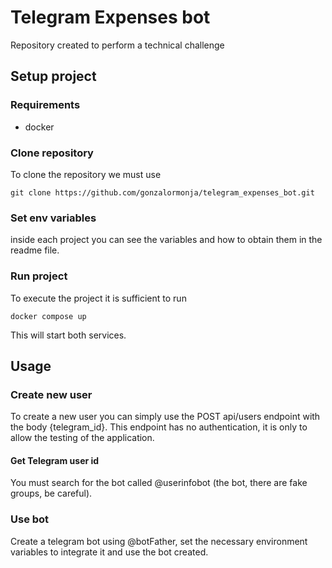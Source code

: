 # Telegram Expenses bot
Repository created to perform a technical challenge

## Setup project

### Requirements

* docker

### Clone repository


To clone the repository we must use

```
git clone https://github.com/gonzalormonja/telegram_expenses_bot.git
```

### Set env variables

inside each project you can see the variables and how to obtain them in the readme file.

### Run project

To execute the project it is sufficient to run
```
docker compose up
```
This will start both services.

## Usage

### Create new user

To create a new user you can simply use the POST api/users endpoint with the body {telegram_id}.
This endpoint has no authentication, it is only to allow the testing of the application. 

#### Get Telegram user id
You must search for the bot called @userinfobot (the bot, there are fake groups, be careful).

### Use bot

Create a telegram bot using @botFather, set the necessary environment variables to integrate it and use the bot created.